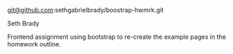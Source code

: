 git@github.com:sethgabrielbrady/boostrap-hwmrk.git

Seth Brady

Frontend assignment using bootstrap to re-create the example pages in the
  homework outline. 
